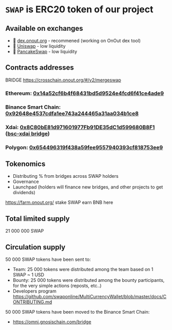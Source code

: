 # `SWAP` is ERC20 token of our project

## Available on exchanges
- 🥥 [dex.onout.org](https://dex.onout.org/) - recommened (working on OnOut dex tool)
- 🦄 [Uniswap](https://app.uniswap.org/#/swap?outputCurrency=0x14a52cf6b4f68431bd5d9524e4fcd6f41ce4ade9) - low liquidity
- 🥞 [PancakeSwap](https://pancakeswap.finance/swap?inputCurrency=0x92648e4537cdfa1ee743a244465a31aa034b1ce8) - low liquidity

## Contracts addresses

BRIDGE https://crosschain.onout.org/#/v2/mergeswap

### Ethereum: [0x14a52cf6b4f68431bd5d9524e4fcd6f41ce4ade9](https://etherscan.io/token/0x14a52cf6b4f68431bd5d9524e4fcd6f41ce4ade9)
### Binance Smart Chain: [0x92648e4537cdfa1ee743a244465a31aa034b1ce8](https://bscscan.com/token/0x92648e4537cdfa1ee743a244465a31aa034b1ce8) 
### Xdai: [0x8C80bE81d971601977Fb91DE35dC1d599680B8F1 ](https://etherscan.io/token/0x8C80bE81d971601977Fb91DE35dC1d599680B8F1 ) ([bsc-xdai bridge](https://omni.xdaichain.com/bridge))
### Polygon: [0x654496319f438a59fee9557940393cf818753ee9](https://bscscan.com/address/0x654496319f438a59fee9557940393cf818753ee9)

## Tokenomics 

- Distributing % from bridges across SWAP holders 
- Governance
- Launchpad (holders will finance new bridges, and other projects to get dividends)

https://farm.onout.org/ stake SWAP earn BNB here

## Total limited supply

21 000 000 SWAP

## Сirculation supply

50 000 SWAP tokens have been sent to:

- Team: 25 000 tokens were distributed among the team based on 1 SWAP ~ 1 USD
- Bounty: 25 000 tokens were distributed among the bounty participants, for the very simple actions (reposts, etc..)
- Developers program https://github.com/swaponline/MultiCurrencyWallet/blob/master/docs/CONTRIBUTING.md

50 000 SWAP tokens have been moved to the Binance Smart Chain:
- https://omni.gnosischain.com/bridge





